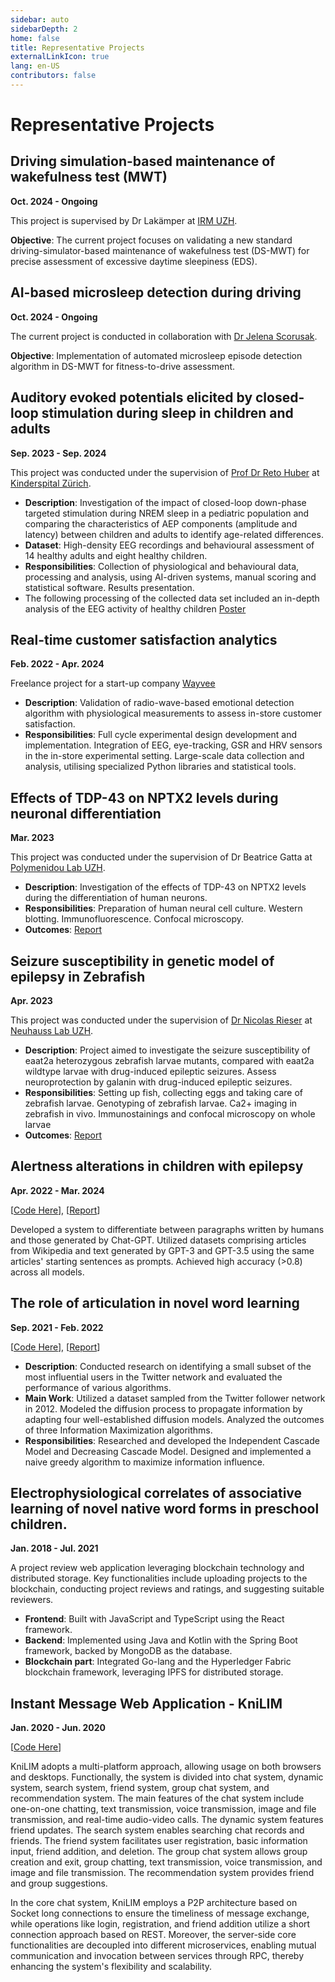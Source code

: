```yaml
---
sidebar: auto
sidebarDepth: 2
home: false
title: Representative Projects
externalLinkIcon: true
lang: en-US
contributors: false
---
```


# Representative Projects

## Driving simulation-based maintenance of wakefulness test (MWT)

**Oct. 2024 - Ongoing**

<!-- <ProjectDetail image="/projects/anymal-large.png" hideBorder=true> -->
<ProjectDetail image="/projects/anymal.gif" hideBorder=true> 
</ProjectDetail>


This project is supervised by Dr Lakämper at [IRM UZH](https://orcid.org/0000-0002-7393-7705). 

 <!-- - **Description**: This project focuses on the investigation into facilitating the locomotion policies training process by integrating simulation, visualization, and analysis in a single tool. -->
 <!-- - **Main Work**: Conduct in-depth research on the Dynamics Explorer system and other relevant visualization techniques. Integrate state-of-the-art quadrupedal locomotion learning algorithms, leveraging platforms such as Isaac Gym and RaiSim for simulation and experimentation. -->

**Objective**: The current project focuses on validating a new standard driving-simulator-based maintenance of wakefulness test (DS-MWT) for precise assessment of excessive daytime sleepiness (EDS). 

<!-- **Contributions**:
- Algorithm Research & Integration: Researched and implemented state-of-the-art locomotion learning algorithms. This step included reviewing the latest methodologies, identifying best practices, and customizing them for quadrupedal robots.
- Simulation Platform: Employed RaiSim, a physics engine, to simulate different locomotion learning scenarios and experiment with algorithm effectiveness, creating a controlled environment for testing.
- Visualization Website: Developed a web-based visualization platform to interpret the outcomes of different learning strategies, helping researchers analyze the learning behaviour and adjust strategies accordingly. -->

## AI-based microsleep detection during driving 

**Oct. 2024 - Ongoing**

<ProjectDetail image="/projects/3dpinball.gif" hideBorder=true>
</ProjectDetail>

The current project is conducted in collaboration with [Dr Jelena Scorusak](https://www.linkedin.com/in/jelena-skorucak-848a9051/).

**Objective**: Implementation of automated microsleep episode detection algorithm in DS-MWT for fitness-to-drive assessment. 


## Auditory evoked potentials elicited by closed-loop stimulation during sleep in children and adults

**Sep. 2023 - Sep. 2024**

<ProjectDetail image="/projects/AEP_ch_ad.png" hideBorder=true>
</ProjectDetail>


This project was conducted under the supervision of [Prof Dr Reto Huber](https://www.researchgate.net/profile/Reto-Huber) at [Kinderspital Zürich](https://www.kispi.uzh.ch/kinderspital/interdisziplinaeres-zentrum-fuer-schlafmedizin).

- **Description**: Investigation of the impact of closed-loop down-phase targeted stimulation during NREM sleep in a pediatric population and comparing  the characteristics of AEP components (amplitude and latency) between children and adults to identify age-related differences.
- **Dataset**: High-density EEG recordings and behavioural assessment of 14 healthy adults and eight healthy children.
- **Responsibilities**: Collection of physiological and behavioural data, processing and analysis, using AI-driven systems, manual scoring and statistical software. Results presentation.
- The following processing of the collected data set included an in-depth analysis of the EEG activity of healthy children [Poster](https://VeronikaGambin.github.io/projects//Poster_StimKids_ESRS_2024.pdf)

## Real-time customer satisfaction analytics

**Feb. 2022 - Apr. 2024**

<ProjectDetail image="/projects/shelf.png" hideBorder=true>
</ProjectDetail>

Freelance project for a start-up company [Wayvee](https://wayvee.com/)

- **Description**: Validation of radio-wave-based emotional detection algorithm with physiological measurements to assess in-store customer satisfaction.
- **Responsibilities**: Full cycle experimental design development and implementation. Integration of EEG, eye-tracking, GSR and HRV sensors in the in-store experimental setting. Large-scale data collection and analysis, utilising specialized Python libraries and statistical tools.

## Effects of TDP-43 on NPTX2 levels during neuronal differentiation

**Mar. 2023**

<ProjectDetail image="/projects/TDP.pdf" hideBorder=true>

</ProjectDetail>


This project was conducted under the supervision of Dr Beatrice Gatta at [Polymenidou Lab UZH](https://www.polymenidoulab.com/).

- **Description**: Investigation of the effects of TDP-43 on NPTX2 levels during the differentiation of human neurons.
- **Responsibilities**: Preparation of human neural cell culture. Western blotting. Immunofluorescence. Confocal microscopy.
- **Outcomes**: [Report](https://veronikagambin.github.io/projects/BIO328_report_Nr6.pdf)

## Seizure susceptibility in genetic model of epilepsy in Zebrafish

**Apr. 2023**

<ProjectDetail image="/projects/fish.gif" hideBorder=true>

</ProjectDetail>


This project was conducted under the supervision of [Dr Nicolas Rieser](https://www.linkedin.com/in/nicolas-rieser/) at [Neuhauss Lab UZH](https://www.mls.uzh.ch/en/research/neuhauss.html).

- **Description**: Project aimed to investigate the seizure susceptibility of eaat2a heterozygous zebrafish larvae mutants, compared with eaat2a wildtype larvae with drug-induced epileptic seizures. Assess neuroprotection by galanin with drug-induced epileptic seizures.
- **Responsibilities**: Setting up fish, collecting eggs and taking care of zebrafish larvae. Genotyping of zebrafish larvae. Ca2+ imaging in zebrafish in vivo. Immunostainings and confocal microscopy on whole larvae
- **Outcomes**: [Report](https://veronikagambin.github.io/projects/Report_Neuhauss_Lab.pdf)


## Alertness alterations in children with epilepsy

**Apr. 2022 - Mar. 2024**

[[Code Here](https://github.com/yvonne-yiqin-zhang/GPT_Generated_Text_Detection)], [[Report](https://linan1109.github.io/projects/essential_project_report.pdf)]

Developed a system to differentiate between paragraphs written by humans and those generated by Chat-GPT. Utilized datasets comprising articles from Wikipedia and text generated by GPT-3 and GPT-3.5 using the same articles' starting sentences as prompts. Achieved high accuracy (>0.8) across all models.


## The role of articulation in novel word learning

**Sep. 2021 - Feb. 2022**

<ProjectDetail image="/projects/NS_Maximization.jpg" hideBorder=true></ProjectDetail>
 
[[Code Here](https://github.com/davidguzmanp/Influence-Maximization-in-Twitter-as-a-Social-Network-Graph)], [[Report](https://linan1109.github.io/projects/NS_Maximization.pdf)]

 - **Description**: Conducted research on identifying a small subset of the most influential users in the Twitter network and evaluated the performance of various algorithms.
 - **Main Work**: Utilized a dataset sampled from the Twitter follower network in 2012. Modeled the diffusion process to propagate information by adapting four well-established diffusion models. Analyzed the outcomes of three Information Maximization algorithms.
 - **Responsibilities**: Researched and developed the Independent Cascade Model and Decreasing Cascade Model. Designed and implemented a naive greedy algorithm to maximize information influence.


## Electrophysiological correlates of associative learning of novel native word forms in preschool children.

**Jan. 2018 - Jul. 2021**

A project review web application leveraging blockchain technology and distributed storage. Key functionalities include uploading projects to the blockchain, conducting project reviews and ratings, and suggesting suitable reviewers.

 - **Frontend**: Built with JavaScript and TypeScript using the React framework.
 - **Backend**: Implemented using Java and Kotlin with the Spring Boot framework, backed by MongoDB as the database.
 - **Blockchain part**: Integrated Go-lang and the Hyperledger Fabric blockchain framework, leveraging IPFS for distributed storage.
  
## Instant Message Web Application - KniLIM

**Jan. 2020 - Jun. 2020**
<ProjectDetail image="/projects/im.png" hideBorder=true>    


</ProjectDetail>

[[Code Here](https://github.com/KniLIM)]

KniLIM adopts a multi-platform approach, allowing usage on both browsers and desktops. Functionally, the system is divided into chat system, dynamic system, search system, friend system, group chat system, and recommendation system. The main features of the chat system include one-on-one chatting, text transmission, voice transmission, image and file transmission, and real-time audio-video calls. The dynamic system features friend updates. The search system enables searching chat records and friends. The friend system facilitates user registration, basic information input, friend addition, and deletion. The group chat system allows group creation and exit, group chatting, text transmission, voice transmission, and image and file transmission. The recommendation system provides friend and group suggestions.

In the core chat system, KniLIM employs a P2P architecture based on Socket long connections to ensure the timeliness of message exchange, while operations like login, registration, and friend addition utilize a short connection approach based on REST. Moreover, the server-side core functionalities are decoupled into different microservices, enabling mutual communication and invocation between services through RPC, thereby enhancing the system's flexibility and scalability.
